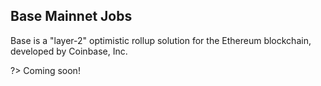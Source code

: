 ## Base Mainnet Jobs

Base is a "layer-2" optimistic rollup solution for the Ethereum blockchain, developed by Coinbase, Inc.

?> Coming soon!